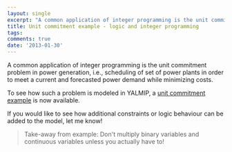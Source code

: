 ```yaml
---
layout: single
excerpt: "A common application of integer programming is the unit commitment problem in power generation, i.e., scheduling of set of power plants in order to meet a current and forecasted power demand while minimizing costs."
title: Unit commitment example - logic and integer programming 
tags: 
comments: true
date: '2013-01-30'
---
```


A common application of integer programming is the unit commitment problem in power generation, i.e., scheduling of set of power plants in order to meet a current and forecasted power demand while minimizing costs.

To see how such a problem is modeled in YALMIP, a [unit commitment example](/example/unitcommitment) is now available.

If you would like to see how additional constraints or logic behaviour can be added to the model, let me know!

> Take-away from example: Don't multiply binary variables and continuous variables unless you actually have to!
